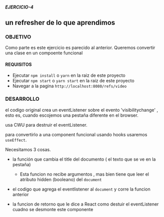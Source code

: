 ##### EJERCICIO-4

## un refresher de lo que aprendimos

### OBJETIVO

Como parte es este ejercicio es parecido al anterior. Queremos convertir una clase en un compoente funcional

#### REQUISITOS

* Ejecutar `npm install` o `yarn` en la raiz de este proyecto
* Ejecutar `npm start` o `yarn start` en la raiz de este proyecto
* Navegar a la pagina `http://localhost:8080/refs/video`

### DESARROLLO


el codigo original crea un eventListener sobre el evento 'visibilitychange' , esto es, cuando escojemos una pestaña diferente en el browser.

usa CWU para destruir el eventListener.

para convertirlo a una component funcional  usando hooks usaremos `useEffect`. 

Necesitamos 3 cosas.

- la función que cambia el title del documento ( el texto que se ve en la pestaña)
  -  Esta funcion no recibe argumentos , mas bien tiene que leer el atributo hidden     (booleano) del `document`

- el codigo que agrega el eventlistener al `document` y corre la funcion anterior

- la funcion de retorno que le dice a React como destuir el eventListener  cuadno se desmonte este componente
  
